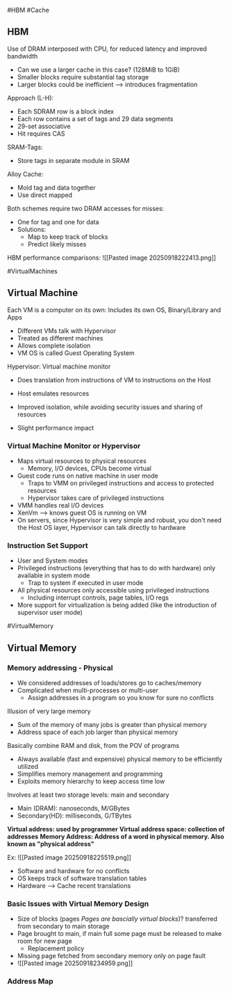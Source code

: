 #HBM
#Cache

## HBM

Use of DRAM interposed with CPU, for reduced latency and improved bandwidth

- Can we use a larger cache in this case? (128MiB to 1GiB)
- Smaller blocks require substantial tag storage
- Larger blocks could be inefficient --> introduces fragmentation

Approach (L-H):

- Each SDRAM row is a block index
- Each row contains a set of tags and 29 data segments
- 29-set associative
- Hit requires CAS

SRAM-Tags:
- Store tags in separate module in SRAM

Alloy Cache:

- Mold tag and data together
- Use direct mapped

Both schemes require two DRAM accesses for misses:
- One for tag and one for data
- Solutions:
	- Map to keep track of blocks
	- Predict likely misses

HBM performance comparisons:
![[Pasted image 20250918222413.png]]

#VirtualMachines

## Virtual Machine

Each VM is a computer on its own: Includes its own OS, Binary/Library and Apps
- Different VMs talk with Hypervisor
- Treated as different machines
- Allows complete isolation
- VM OS is called Guest Operating System

Hypervisor: Virtual machine monitor
- Does translation from instructions of VM to instructions on the Host

- Host emulates resources
- Improved isolation, while avoiding security issues and sharing of resources
- Slight performance impact
### Virtual Machine Monitor or Hypervisor

- Maps virtual resources to physical resources
	- Memory, I/O devices, CPUs become virtual
- Guest code runs on native machine in user mode
	- Traps to VMM on privileged instructions and access to protected resources
	- Hypervisor takes care of privileged instructions
- VMM handles real I/O devices
- XenVm --> knows guest OS is running on VM
- On servers, since Hypervisor is very simple and robust, you don't need the Host OS layer, Hypervisor can talk directly to hardware

### Instruction Set Support

- User and System modes
- Privileged instructions (everything that has to do with hardware) only available in system mode
	- Trap to system if executed in user mode
- All physical resources only accessible using privileged instructions
	- Including interrupt controls, page tables, I/O regs
- More support for virtualization is being added (like the introduction of supervisor user mode)

#VirtualMemory

## Virtual Memory

### Memory addressing - Physical

- We considered addresses of loads/stores go to caches/memory
- Complicated when multi-processes or multi-user
	- Assign addresses in a program so you know for sure no conflicts

Illusion of very large memory
- Sum of the memory of many jobs is greater than physical memory
- Address space of each job larger than physical memory

Basically combine RAM and disk, from the POV of programs
- Always available (fast and expensive) physical memory to be efficiently utilized
- Simplifies memory management and programming
- Exploits memory hierarchy to keep access time low

Involves at least two storage levels: main and secondary
- Main (DRAM): nanoseconds, M/GBytes
- Secondary(HD): milliseconds, G/TBytes

**Virtual address: used by programmer**
**Virtual address space: collection of addresses**
**Memory Address: Address of a word in physical memory. Also known as "physical address"**

Ex:
![[Pasted image 20250918225519.png]]

- Software and hardware for no conflicts
- OS keeps track of software translation tables
- Hardware --> Cache recent translations

### Basic  Issues with Virtual Memory Design

- Size of blocks (pages *Pages are bascially virtual blocks*)? transferred from secondary to main storage
- Page brought to main, if main full some page must be released to make room for new page
	- Replacement policy
- Missing page fetched from secondary memory only on page fault
- ![[Pasted image 20250918234959.png]]

### Address Map

